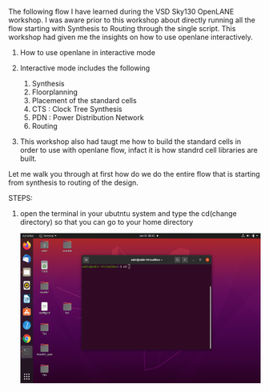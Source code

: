 The following flow I have learned during the VSD Sky130 OpenLANE workshop. I was aware prior to this workshop about directly running 
all the flow starting with Synthesis to Routing through the single script. This workshop had given me the insights on how to use openlane
interactively. 

1. How to use openlane in interactive mode

2. Interactive mode includes the following 

    1. Synthesis
    2. Floorplanning 
    3. Placement of the standard cells
    4. CTS : Clock Tree Synthesis 
    5. PDN : Power Distribution Network
    6. Routing 
    
3. This workshop also had taugt me how to build the standard cells in order to use with openlane flow, infact it is how standrd cell libraries are built.


Let me walk you through at first how do we do the entire flow that is starting from synthesis to routing of the design. 

STEPS: 

1. open the terminal in your ubutntu system and type the cd(change directory) so that you can go to your home directory 

      <img src="flow_images/step1.png" width="1000" height="300">
